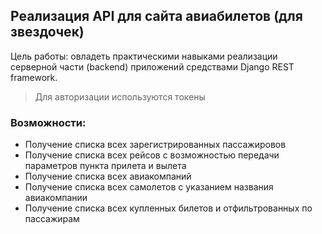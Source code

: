 ## Реализация API для сайта авиабилетов (для звездочек)
Цель работы: овладеть практическими навыками реализации серверной части (backend) приложений средствами Django REST framework.

> Для авторизации используются токены

### Возможности:

- Получение списка всех зарегистрированных пассажировов
- Получение списка всех рейсов с возможностью передачи параметров пункта прилета и вылета
- Получение списка всех авиакомпаний
- Получение списка всех самолетов с указанием названия авиакомпании
- Получение списка всех купленных билетов и отфильтрованных по пассажирам